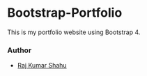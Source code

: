 # Bootstrap-Portfolio

This is my portfolio website using Bootstrap 4.

### Author
- <a href="https://rajkumarshahu.github.io/Bootstrap-Portfolio/" target="_blank">Raj Kumar Shahu</a>